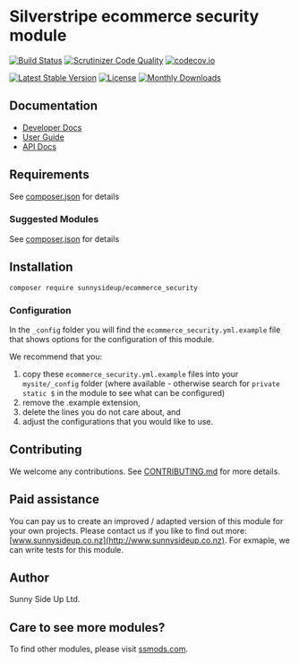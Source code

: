 # Silverstripe ecommerce security module
[![Build Status](https://travis-ci.org/sunnysideup/silverstripe-ecommerce_security.svg?branch=master)](https://travis-ci.org/sunnysideup/silverstripe-ecommerce_security)
[![Scrutinizer Code Quality](https://scrutinizer-ci.com/g/sunnysideup/silverstripe-ecommerce_security/badges/quality-score.png?b=master)](https://scrutinizer-ci.com/g/sunnysideup/silverstripe-ecommerce_security/?branch=master)
[![codecov.io](https://codecov.io/github/sunnysideup/silverstripe-ecommerce_security/coverage.svg?branch=master)](https://codecov.io/github/sunnysideup/silverstripe-ecommerce_security?branch=master)

[![Latest Stable Version](https://poser.pugx.org/sunnysideup/ecommerce_security/version)](https://packagist.org/packages/sunnysideup/ecommerce_security)
[![License](https://poser.pugx.org/sunnysideup/ecommerce_security/license)](https://packagist.org/packages/sunnysideup/ecommerce_security)
[![Monthly Downloads](https://poser.pugx.org/sunnysideup/ecommerce_security/d/monthly)](https://packagist.org/packages/sunnysideup/ecommerce_security)


## Documentation



 * [Developer Docs](docs/en/INDEX.md)
 * [User Guide](docs/en/userguide.md)
 * [API Docs](http://docs.ssmods.com/sunnysideup/ecommerce_security/classes.xhtml)


## Requirements



See [composer.json](composer.json) for details


### Suggested Modules



See [composer.json](composer.json) for details


## Installation


```
composer require sunnysideup/ecommerce_security
```

### Configuration



In the `_config` folder you will find the `ecommerce_security.yml.example`
file that shows options for the configuration of this module.

We recommend that you:

  1. copy these `ecommerce_security.yml.example` files into your
`mysite/_config` folder (where available - otherwise search for `private static $` in the module to see what can be configured)
  2. remove the .example extension,
  3. delete the lines you do not care about, and
  4. adjust the configurations that you would like to use.


## Contributing



We welcome any contributions. See [CONTRIBUTING.md](CONTRIBUTING.md) for more details.

## Paid assistance



You can pay us to create an improved / adapted version of this module for your own projects.  Please contact us if you like to find out more: [www.sunnysideup.co.nz](http://www.sunnysideup.co.nz).  For exmaple, we can write tests for this module.  

## Author



Sunny Side Up Ltd.


## Care to see more modules?

To find other modules, please visit [ssmods.com](http://ssmods.com/).
